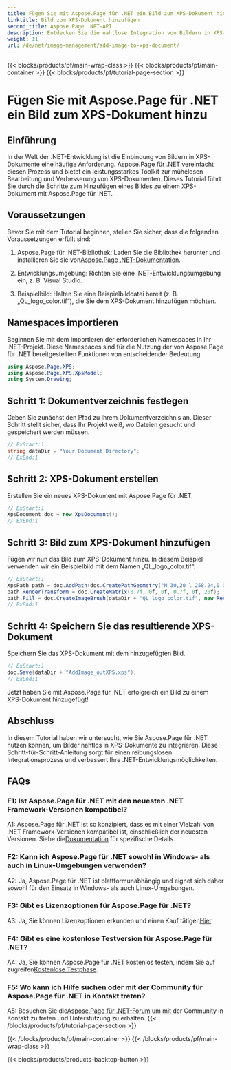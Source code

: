 ```yaml
---
title: Fügen Sie mit Aspose.Page für .NET ein Bild zum XPS-Dokument hinzu
linktitle: Bild zum XPS-Dokument hinzufügen
second_title: Aspose.Page .NET-API
description: Entdecken Sie die nahtlose Integration von Bildern in XPS-Dokumente mit Aspose.Page für .NET. Befolgen Sie unsere Schritt-für-Schritt-Anleitung für eine reibungslose Entwicklung.
weight: 11
url: /de/net/image-management/add-image-to-xps-document/
---
```


{{< blocks/products/pf/main-wrap-class >}}
{{< blocks/products/pf/main-container >}}
{{< blocks/products/pf/tutorial-page-section >}}

# Fügen Sie mit Aspose.Page für .NET ein Bild zum XPS-Dokument hinzu

## Einführung

In der Welt der .NET-Entwicklung ist die Einbindung von Bildern in XPS-Dokumente eine häufige Anforderung. Aspose.Page für .NET vereinfacht diesen Prozess und bietet ein leistungsstarkes Toolkit zur mühelosen Bearbeitung und Verbesserung von XPS-Dokumenten. Dieses Tutorial führt Sie durch die Schritte zum Hinzufügen eines Bildes zu einem XPS-Dokument mit Aspose.Page für .NET.

## Voraussetzungen

Bevor Sie mit dem Tutorial beginnen, stellen Sie sicher, dass die folgenden Voraussetzungen erfüllt sind:

1.  Aspose.Page für .NET-Bibliothek: Laden Sie die Bibliothek herunter und installieren Sie sie von[Aspose.Page .NET-Dokumentation](https://reference.aspose.com/page/net/).

2. Entwicklungsumgebung: Richten Sie eine .NET-Entwicklungsumgebung ein, z. B. Visual Studio.

3. Beispielbild: Halten Sie eine Beispielbilddatei bereit (z. B. „QL_logo_color.tif“), die Sie dem XPS-Dokument hinzufügen möchten.

## Namespaces importieren

Beginnen Sie mit dem Importieren der erforderlichen Namespaces in Ihr .NET-Projekt. Diese Namespaces sind für die Nutzung der von Aspose.Page für .NET bereitgestellten Funktionen von entscheidender Bedeutung.

```csharp
using Aspose.Page.XPS;
using Aspose.Page.XPS.XpsModel;
using System.Drawing;
```

## Schritt 1: Dokumentverzeichnis festlegen

Geben Sie zunächst den Pfad zu Ihrem Dokumentverzeichnis an. Dieser Schritt stellt sicher, dass Ihr Projekt weiß, wo Dateien gesucht und gespeichert werden müssen.

```csharp
// ExStart:1
string dataDir = "Your Document Directory";
// ExEnd:1
```

## Schritt 2: XPS-Dokument erstellen

Erstellen Sie ein neues XPS-Dokument mit Aspose.Page für .NET.

```csharp
// ExStart:1
XpsDocument doc = new XpsDocument();
// ExEnd:1
```

## Schritt 3: Bild zum XPS-Dokument hinzufügen

Fügen wir nun das Bild zum XPS-Dokument hinzu. In diesem Beispiel verwenden wir ein Beispielbild mit dem Namen „QL_logo_color.tif“.

```csharp
// ExStart:1
XpsPath path = doc.AddPath(doc.CreatePathGeometry("M 30,20 l 258.24,0 0,56.64 -258.24,0 Z"));
path.RenderTransform = doc.CreateMatrix(0.7f, 0f, 0f, 0.7f, 0f, 20f);
path.Fill = doc.CreateImageBrush(dataDir + "QL_logo_color.tif", new RectangleF(0f, 0f, 258.24f, 56.64f), new RectangleF(50f, 20f, 193.68f, 42.48f));
// ExEnd:1
```

## Schritt 4: Speichern Sie das resultierende XPS-Dokument

Speichern Sie das XPS-Dokument mit dem hinzugefügten Bild.

```csharp
// ExStart:1
doc.Save(dataDir + "AddImage_outXPS.xps");
// ExEnd:1
```

Jetzt haben Sie mit Aspose.Page für .NET erfolgreich ein Bild zu einem XPS-Dokument hinzugefügt!

## Abschluss

In diesem Tutorial haben wir untersucht, wie Sie Aspose.Page für .NET nutzen können, um Bilder nahtlos in XPS-Dokumente zu integrieren. Diese Schritt-für-Schritt-Anleitung sorgt für einen reibungslosen Integrationsprozess und verbessert Ihre .NET-Entwicklungsmöglichkeiten.

## FAQs

### F1: Ist Aspose.Page für .NET mit den neuesten .NET Framework-Versionen kompatibel?

 A1: Aspose.Page für .NET ist so konzipiert, dass es mit einer Vielzahl von .NET Framework-Versionen kompatibel ist, einschließlich der neuesten Versionen. Siehe die[Dokumentation](https://reference.aspose.com/page/net/) für spezifische Details.

### F2: Kann ich Aspose.Page für .NET sowohl in Windows- als auch in Linux-Umgebungen verwenden?

A2: Ja, Aspose.Page für .NET ist plattformunabhängig und eignet sich daher sowohl für den Einsatz in Windows- als auch Linux-Umgebungen.

### F3: Gibt es Lizenzoptionen für Aspose.Page für .NET?

 A3: Ja, Sie können Lizenzoptionen erkunden und einen Kauf tätigen[Hier](https://purchase.aspose.com/buy).

### F4: Gibt es eine kostenlose Testversion für Aspose.Page für .NET?

 A4: Ja, Sie können Aspose.Page für .NET kostenlos testen, indem Sie auf zugreifen[Kostenlose Testphase](https://releases.aspose.com/).

### F5: Wo kann ich Hilfe suchen oder mit der Community für Aspose.Page für .NET in Kontakt treten?

 A5: Besuchen Sie die[Aspose.Page für .NET-Forum](https://forum.aspose.com/c/page/39) um mit der Community in Kontakt zu treten und Unterstützung zu erhalten.
{{< /blocks/products/pf/tutorial-page-section >}}

{{< /blocks/products/pf/main-container >}}
{{< /blocks/products/pf/main-wrap-class >}}

{{< blocks/products/products-backtop-button >}}
